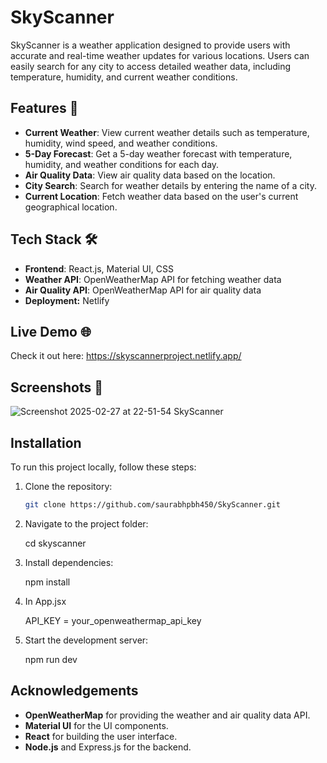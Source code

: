 # SkyScanner
SkyScanner is a weather application designed to provide users with accurate and real-time weather updates for various locations. Users can easily search for any city to access detailed weather data, including temperature, humidity, and current weather conditions.


## Features 🚀

- **Current Weather**: View current weather details such as temperature, humidity, wind speed, and weather conditions.
- **5-Day Forecast**: Get a 5-day weather forecast with temperature, humidity, and weather conditions for each day.
- **Air Quality Data**: View air quality data based on the location.
- **City Search**: Search for weather details by entering the name of a city.
- **Current Location**: Fetch weather data based on the user's current geographical location.


## Tech Stack 🛠️

- **Frontend**: React.js, Material UI, CSS
- **Weather API**: OpenWeatherMap API for fetching weather data
- **Air Quality API**: OpenWeatherMap API for air quality data
- **Deployment:** Netlify


## Live Demo 🌐
Check it out here:  https://skyscannerproject.netlify.app/

## Screenshots 📸
![Screenshot 2025-02-27 at 22-51-54 SkyScanner](https://github.com/user-attachments/assets/623159cd-1f6e-4903-8d73-c0d2e85dda5a)




## Installation

To run this project locally, follow these steps:

1. Clone the repository:

   ```bash
   git clone https://github.com/saurabhpbh450/SkyScanner.git

2. Navigate to the project folder:

   cd skyscanner

3. Install dependencies:

   npm install


4. In App.jsx

   API_KEY = your_openweathermap_api_key


6. Start the development server:

   npm run dev



## Acknowledgements
- **OpenWeatherMap** for providing the weather and air quality data API.
- **Material UI** for the UI components.
- **React** for building the user interface.
- **Node.js** and Express.js for the backend.
